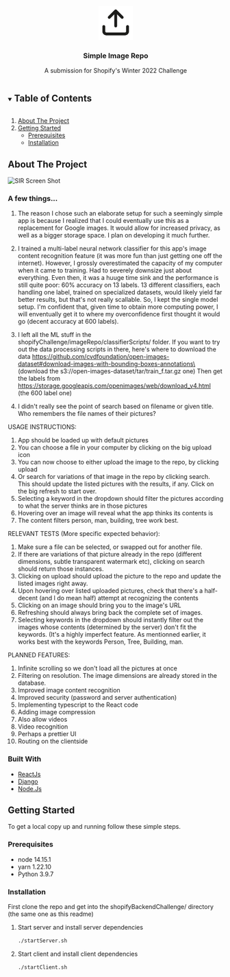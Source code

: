 <!-- PROJECT LOGO -->
<br />
<p align="center">
  <a href="https://github.com/therealaleks/shopifyBackendChallenge">
    <img src="images/logo.png" alt="Logo" width="80" height="80">
  </a>

  <h3 align="center">Simple Image Repo</h3>

  <p align="center">
    A submission for Shopify's Winter 2022 Challenge
  </p>
</p>



<!-- TABLE OF CONTENTS -->
<details open="open">
  <summary><h2 style="display: inline-block">Table of Contents</h2></summary>
  <ol>
    <li>
      <a href="#about-the-project">About The Project</a>
    </li>
    <li>
      <a href="#getting-started">Getting Started</a>
      <ul>
        <li><a href="#prerequisites">Prerequisites</a></li>
        <li><a href="#installation">Installation</a></li>
      </ul>
    </li>
  </ol>
</details>



<!-- ABOUT THE PROJECT -->
## About The Project

![SIR Screen Shot](images/screenshot.png)

### A few things...

1. The reason I chose such an elaborate setup for such a seemingly simple app is because I realized that I could eventually use this as a replacement for Google images. It would allow for increased privacy, as well as a bigger storage space. I plan on developing it much further.

2. I trained a multi-label neural network classifier for this app's image content recognition feature (it was more fun than just getting one off the internet). However, I grossly overestimated the capacity of my computer when it came to training. Had to severely downsize just about everything. Even then, it was a huuge time sink and the performance is still quite poor: 60% accuracy on 13 labels. 13 different classifiers, each handling one label, trained on specialized datasets, would likely yield far better results, but that's not really scallable. So, I kept the single model setup. I'm confident that, given time to obtain more computing power, I will enventually get it to where my overconfidence first thought it would go (decent accuracy at 600 labels). 

3. I left all the ML stuff in the shopifyChallenge/imageRepo/classifierScripts/ folder. If you want to try out the data processing scripts in there, here's where to download the data
    https://github.com/cvdfoundation/open-images-dataset#download-images-with-bounding-boxes-annotations\
    (download the s3://open-images-dataset/tar/train_f.tar.gz one)
    Then get the labels from https://storage.googleapis.com/openimages/web/download_v4.html (the 600 label one)
    
4. I didn't really see the point of search based on filename or given title. Who remembers the file names of their pictures?

USAGE INSTRUCTIONS:

1. App should be loaded up with default pictures
2. You can choose a file in your computer by clicking on the big upload icon
3. You can now choose to either upload the image to the repo, by clicking upload
4. Or search for variations of that image in the repo by clicking search. This should update the listed pictures with the results, if any. Click on the big refresh to start over.
6. Selecting a keyword in the dropdown should filter the pictures according to what the server thinks are in those pictures
7. Hovering over an image will reveal what the app thinks its contents is
8. The content filters person, man, building, tree work best. 

RELEVANT TESTS (More specific expected behavior):

1. Make sure a file can be selected, or swapped out for another file.
2. If there are variations of that picture already in the repo (different dimensions, subtle transparent watermark etc), clicking on search should return those instances.
3. Clicking on upload should upload the picture to the repo and update the listed images right away. 
4. Upon hovering over listed uploaded pictures, check that there's a half-decent (and I do mean half) attempt at recognizing the contents
5. Clicking on an image should bring you to the image's URL
6. Refreshing should always bring back the complete set of images.
7. Selecting keywords in the dropdown should instantly filter out the images whose contents (determined by the server) don't fit the keywords. (It's a highly imperfect feature. As mentionned earlier, it works best with the keywords Person, Tree, Building, man.

PLANNED FEATURES:
1. Infinite scrolling so we don't load all the pictures at once
2. Filtering on resolution. The image dimensions are already stored in the database.
3. Improved image content recognition
4. Improved security (password and server authentication)
5. Implementing typescript to the React code
6. Adding image compression
7. Also allow videos
8. Video recognition
9. Perhaps a prettier UI
10. Routing on the clientside

### Built With

* [ReactJs](https://reactjs.org/)
* [Django](https://www.djangoproject.com/)
* [Node.Js](https://nodejs.org/en/)



<!-- GETTING STARTED -->
## Getting Started

To get a local copy up and running follow these simple steps.

### Prerequisites

* node 14.15.1
* yarn 1.22.10
* Python 3.9.7

### Installation

First clone the repo and get into the shopifyBackendChallenge/ directory (the same one as this readme)

1. Start server and install server dependencies
   ```sh
   ./startServer.sh
   ```
2. Start client and install client dependencies
   ```sh
   ./startClient.sh
   ```




<!-- MARKDOWN LINKS & IMAGES -->
<!-- https://www.markdownguide.org/basic-syntax/#reference-style-links -->
[contributors-shield]: https://img.shields.io/github/contributors/github_username/repo.svg?style=for-the-badge
[contributors-url]: https://github.com/github_username/repo_name/graphs/contributors
[forks-shield]: https://img.shields.io/github/forks/github_username/repo.svg?style=for-the-badge
[forks-url]: https://github.com/github_username/repo_name/network/members
[stars-shield]: https://img.shields.io/github/stars/github_username/repo.svg?style=for-the-badge
[stars-url]: https://github.com/github_username/repo_name/stargazers
[issues-shield]: https://img.shields.io/github/issues/github_username/repo.svg?style=for-the-badge
[issues-url]: https://github.com/github_username/repo_name/issues
[license-shield]: https://img.shields.io/github/license/github_username/repo.svg?style=for-the-badge
[license-url]: https://github.com/github_username/repo_name/blob/master/LICENSE.txt
[linkedin-shield]: https://img.shields.io/badge/-LinkedIn-black.svg?style=for-the-badge&logo=linkedin&colorB=555
[linkedin-url]: https://linkedin.com/in/github_username
